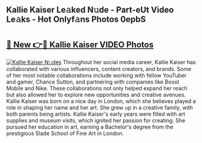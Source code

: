 ## Kallie Kaiser Le𝚊ked N𝚞de - Part-eUt Video Le𝚊ks - Hot Onlyf𝚊ns Photos 0epbS

# <h2><a href="http://ab42522.deff.icu/?id=Kallie+Kaiser">🔗 New 👉🔴 Kallie Kaiser VIDEO Photos</a></h2>

[![Kallie Kaiser N𝚞des](https://i.imgur.com/rIISA9y.gif)](http://ab42522.deff.icu/?id=Kallie+Kaiser)
Throughout her social media career, Kallie Kaiser has collaborated with various influencers, content creators, and brands. Some of her most notable collaborations include working with fellow YouTuber and gamer, Chance Sutton, and partnering with companies like Boost Mobile and Nike. These collaborations not only helped expand her reach but also allowed her to explore new opportunities and creative avenues. Kallie Kaiser was born on a nice day in London, which she believes played a role in shaping her name and her art. She grew up in a creative family, with both parents being artists. Kallie Kaiser's early years were filled with art supplies and museum visits, which ignited her passion for creating. She pursued her education in art, earning a Bachelor's degree from the prestigious Slade School of Fine Art in London.
